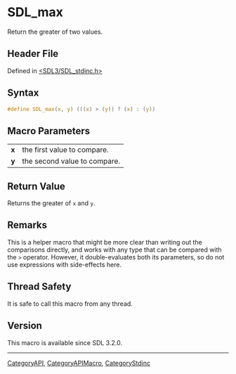 # SDL_max

Return the greater of two values.

## Header File

Defined in [<SDL3/SDL_stdinc.h>](https://github.com/libsdl-org/SDL/blob/main/include/SDL3/SDL_stdinc.h)

## Syntax

```c
#define SDL_max(x, y) (((x) > (y)) ? (x) : (y))
```

## Macro Parameters

|       |                              |
| ----- | ---------------------------- |
| **x** | the first value to compare.  |
| **y** | the second value to compare. |

## Return Value

Returns the greater of `x` and `y`.

## Remarks

This is a helper macro that might be more clear than writing out the
comparisons directly, and works with any type that can be compared with the
`>` operator. However, it double-evaluates both its parameters, so do not
use expressions with side-effects here.

## Thread Safety

It is safe to call this macro from any thread.

## Version

This macro is available since SDL 3.2.0.

----
[CategoryAPI](CategoryAPI), [CategoryAPIMacro](CategoryAPIMacro), [CategoryStdinc](CategoryStdinc)

